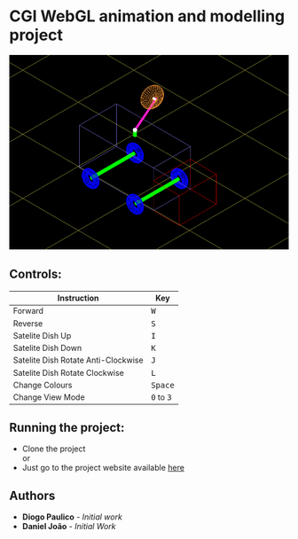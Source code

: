 # CGI WebGL animation and modelling project

![image](van.png)

## Controls:
| Instruction | Key |
|-------------|-----|
| Forward     |<kbd>W</kbd>|
| Reverse     |<kbd>S</kbd>|
| Satelite Dish Up | <kbd>I</kbd>|
| Satelite Dish Down | <kbd>K</kbd>|
| Satelite Dish Rotate Anti-Clockwise | <kbd>J</kbd>|
| Satelite Dish Rotate Clockwise | <kbd>L</kbd>|
| Change Colours | <kbd>Space</kbd>
| Change View Mode| <kbd>0</kbd> to <kbd>3</kbd>|

## Running the project:
* Clone the project
<br>or
* Just go to the project website available [here](https://diogo-paulico.github.io/CGI-Animation-Modelling)

## Authors

* **Diogo Paulico** - *Initial work*
* **Daniel João** - *Initial Work*
